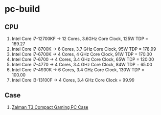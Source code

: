 # pc-build

## CPU
1. Intel Core i7-12700KF -> 12 Cores, 3.6GHz Core Clock, 125W TDP = 189.27
2. Intel Core i7-8700K -> 6 Cores, 3.7 GHz Core Clock, 95W TDP = 178.99
3. Intel Core i7-6700K -> 4 Cores, 4 GHz Core Clock, 91W TDP = 170.00
4. Intel Core i7-6700 -> 4 Cores, 3.4 GHz Core Clock, 65W TDP = 120.00
5. Intel Core i7-4770 -> 4 Cores, 3.4 GHz Core Clock, 84W TDP = 65.00
6. Intel Core i7-4930K -> 6 Cores, 3.4 GHz Core Clock, 130W TDP = 100.00
7. Intel Core i3-13100F -> 4 Cores, 3.4 GHz Core Clock = 99.99

## Case
1. [Zalman T3 Compact Gaming PC Case](https://www.amazon.com/Zalman-Mini-Tower-Compact-Gaming/dp/B0CHG37MXP?crid=1VZE9YE6Q8N2K&dib=eyJ2IjoiMSJ9.1PW43q-vLVEzlRoDB26x5BARq_IF-LJ9wSpI0dfgpdBplTtmauMFrtfthJi95bFvCmv8XqadRyXnQ7u6z1LjrOAP6F8yfJGh-XGjBQPyg7g.M0BsLPldCyrEFX_wMGKdxAp7koFoXVgcMd-V_6jWHQY&dib_tag=se&keywords=Zalman+T3+Plus&qid=1716228792&sprefix=zalman+t3+plus,aps,86&sr=8-1&linkCode=sl1&tag=pcbros03-20&linkId=524b5f7ab66979852e5eebe2b7962c05&language=en_US&ref_=as_li_ss_tl)
